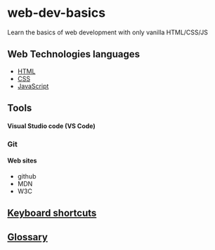 # web-dev-basics

Learn the basics of web development with only vanilla HTML/CSS/JS

## Web Technologies languages

* [HTML](docs/languages/HTML.md)
* [CSS](docs/languages/CSS.md)
* [JavaScript](docs/languages/JavaScript.md)

## Tools

#### Visual Studio code (**VS Code**)

### Git

#### Web sites

* github
* MDN
* W3C

## [Keyboard shortcuts](docs/shortcuts.md)

## [Glossary](docs/glossary.md)
